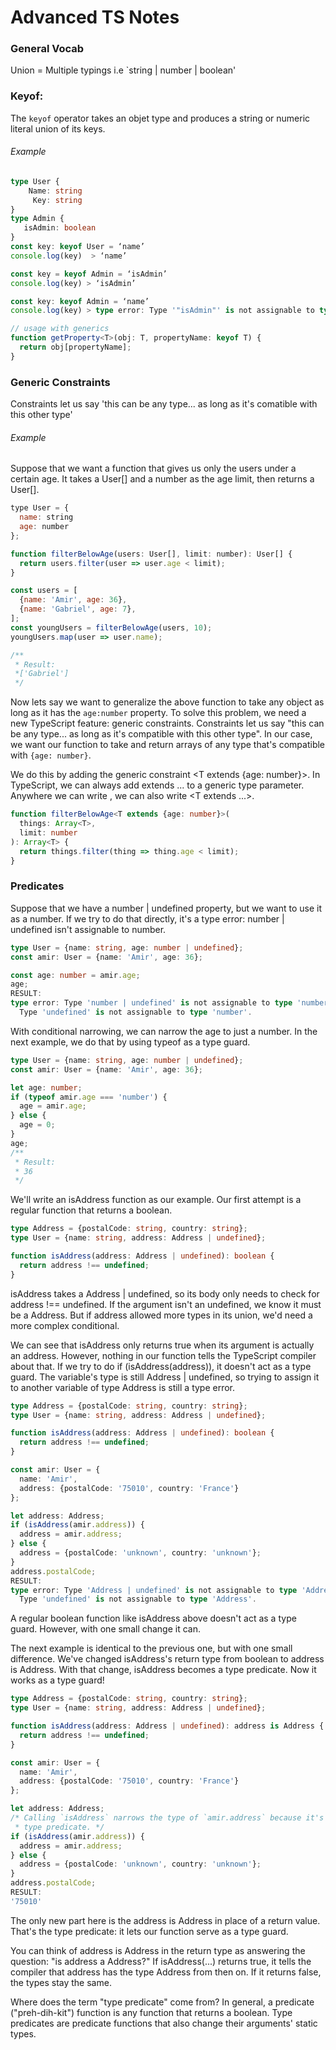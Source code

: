 # Advanced TS Notes
### General Vocab
Union = Multiple typings i.e `string | number | boolean'

### Keyof:
The `keyof` operator takes an objet type and produces a string or numeric literal union of its keys.

###### Example
``` typescript 
type User {
	Name: string
     Key: string
}
type Admin {
   isAdmin: boolean
}
const key: keyof User = ‘name’ 
console.log(key)  > ‘name’

const key = keyof Admin = ‘isAdmin’
console.log(key) > ‘isAdmin’

const key: keyof Admin = ‘name’
console.log(key) > type error: Type '"isAdmin"' is not assignable to type 'keyof User'.

// usage with generics
function getProperty<T>(obj: T, propertyName: keyof T) {
  return obj[propertyName];
}
```
### Generic Constraints

Constraints let us say 'this can be any type... as long as it's comatible with this other type'

###### Example
Suppose that we want a function that gives us only the users under a certain age. It takes a User[] and a number as the age limit, then returns a User[].
``` javascript
type User = {
  name: string
  age: number
};

function filterBelowAge(users: User[], limit: number): User[] {
  return users.filter(user => user.age < limit);
}

const users = [
  {name: 'Amir', age: 36},
  {name: 'Gabriel', age: 7},
];
const youngUsers = filterBelowAge(users, 10);
youngUsers.map(user => user.name);

/**
 * Result:
 *['Gabriel']
 */
```
Now lets say we want to generalize the above function to take any object as long as it has the `age:number` property. 
To solve this problem, we need a new TypeScript feature: generic constraints. Constraints let us say "this can be any type... as long as it's compatible with this other type". In our case, we want our function to take and return arrays of any type that's compatible with `{age: number}`.

We do this by adding the generic constraint <T extends {age: number}>. In TypeScript, we can always add extends ... to a generic type parameter. Anywhere we can write <T>, we can also write <T extends ...>.

``` typescript 
function filterBelowAge<T extends {age: number}>(
  things: Array<T>,
  limit: number
): Array<T> {
  return things.filter(thing => thing.age < limit);
}
```


### Predicates
Suppose that we have a number | undefined property, but we want to use it as a number. If we try to do that directly, it's a type error: number | undefined isn't assignable to number.

``` typescript 
type User = {name: string, age: number | undefined};
const amir: User = {name: 'Amir', age: 36};

const age: number = amir.age;
age;
RESULT:
type error: Type 'number | undefined' is not assignable to type 'number'.
  Type 'undefined' is not assignable to type 'number'.
```

With conditional narrowing, we can narrow the age to just a number. In the next example, we do that by using typeof as a type guard.

``` typescript 
type User = {name: string, age: number | undefined};
const amir: User = {name: 'Amir', age: 36};

let age: number;
if (typeof amir.age === 'number') {
  age = amir.age;
} else {
  age = 0;
}
age;
/**
 * Result:
 * 36
 */
```

We'll write an isAddress function as our example. Our first attempt is a regular function that returns a boolean.

``` typescript
type Address = {postalCode: string, country: string};
type User = {name: string, address: Address | undefined};

function isAddress(address: Address | undefined): boolean {
  return address !== undefined;
}
```

isAddress takes a Address | undefined, so its body only needs to check for address !== undefined. If the argument isn't an undefined, we know it must be a Address. But if address allowed more types in its union, we'd need a more complex conditional.

We can see that isAddress only returns true when its argument is actually an address. However, nothing in our function tells the TypeScript compiler about that. If we try to do if (isAddress(address)), it doesn't act as a type guard. The variable's type is still Address | undefined, so trying to assign it to another variable of type Address is still a type error.

``` typescript
type Address = {postalCode: string, country: string};
type User = {name: string, address: Address | undefined};

function isAddress(address: Address | undefined): boolean {
  return address !== undefined;
}

const amir: User = {
  name: 'Amir',
  address: {postalCode: '75010', country: 'France'}
};

let address: Address;
if (isAddress(amir.address)) {
  address = amir.address;
} else {
  address = {postalCode: 'unknown', country: 'unknown'};
}
address.postalCode;
RESULT:
type error: Type 'Address | undefined' is not assignable to type 'Address'.
  Type 'undefined' is not assignable to type 'Address'.
  ```
  
  A regular boolean function like isAddress above doesn't act as a type guard. However, with one small change it can.

The next example is identical to the previous one, but with one small difference. We've changed isAddress's return type from boolean to address is Address. With that change, isAddress becomes a type predicate. Now it works as a type guard!

``` typescript
type Address = {postalCode: string, country: string};
type User = {name: string, address: Address | undefined};

function isAddress(address: Address | undefined): address is Address {
  return address !== undefined;
}

const amir: User = {
  name: 'Amir',
  address: {postalCode: '75010', country: 'France'}
};

let address: Address;
/* Calling `isAddress` narrows the type of `amir.address` because it's a
 * type predicate. */
if (isAddress(amir.address)) {
  address = amir.address;
} else {
  address = {postalCode: 'unknown', country: 'unknown'};
}
address.postalCode;
RESULT:
'75010'
```

The only new part here is the address is Address in place of a return value. That's the type predicate: it lets our function serve as a type guard.

You can think of address is Address in the return type as answering the question: "is address a Address?" If isAddress(...) returns true, it tells the compiler that address has the type Address from then on. If it returns false, the types stay the same.

Where does the term "type predicate" come from? In general, a predicate ("preh-dih-kit") function is any function that returns a boolean. Type predicates are predicate functions that also change their arguments' static types.

